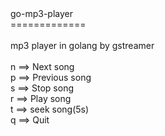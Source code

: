 <div>go-mp3-player</div><div>=============</div><div><br></div><div>mp3 player in golang by gstreamer</div><div><br></div><div>n ==&gt; Next song</div><div>p ==&gt; Previous song</div><div>s ==&gt; Stop song</div><div>r ==&gt; Play song</div><div>t ==&gt; seek song(5s)</div><div>q ==&gt; Quit</div>
